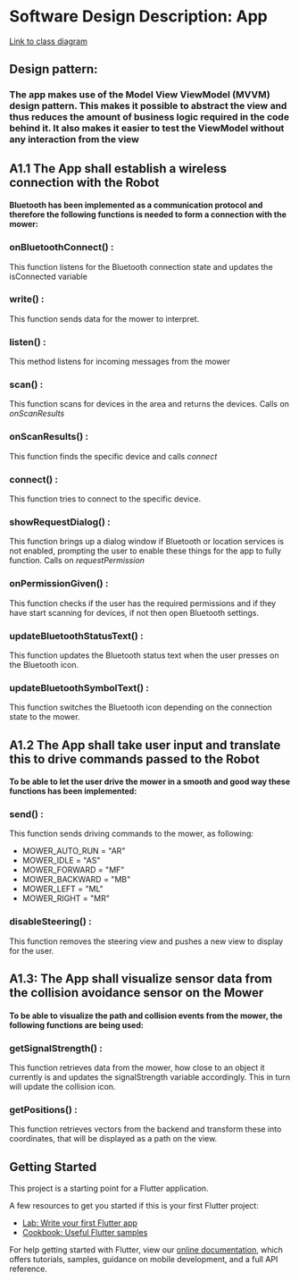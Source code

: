 # **Software Design Description: App**

[Link to class diagram](https://drive.google.com/file/d/1bJgkpCA02XR1QgMH_F5UQLhQh8izsuSE/view?usp=sharing )
## Design pattern:
### The app makes use of the Model View ViewModel (MVVM) design pattern. This makes it possible to abstract the view and thus reduces the amount of business logic required in the code behind it. It also makes it easier to test the ViewModel without any interaction from the view  

## A1.1 The App shall establish a wireless connection with the Robot

#### Bluetooth has been implemented as a communication protocol and therefore the following functions is needed to form a connection with the mower: 

### onBluetoothConnect() :
This function listens for the Bluetooth connection state and updates the isConnected variable 

### write() :  
This function sends data for the mower to interpret. 

### listen() : 
This method listens for incoming messages from the mower 

### scan() : 
This function scans for devices in the area and returns the devices. Calls on *onScanResults*

### onScanResults() : 
This function finds the specific device and calls *connect*

### connect() : 
This function tries to connect to the specific device. 

### showRequestDialog() : 
This function brings up a dialog window if Bluetooth or location services is not enabled, prompting the user to enable these things for the app to fully function. Calls on  *requestPermission*

### onPermissionGiven() : 
This function checks if the user has the required permissions and if they have start scanning for devices, if not then open Bluetooth settings. 

### updateBluetoothStatusText() : 
This function updates the Bluetooth status text when the user presses on the Bluetooth icon.  

### updateBluetoothSymbolText() : 
This function switches the Bluetooth icon depending on the connection state to the mower. 

## A1.2 The App shall take user input and translate this to drive commands passed to the Robot
#### To be able to let the user drive the mower in a smooth and good way these functions has been implemented: 

### send() : 
This function sends driving commands to the mower, as following: 
* MOWER_AUTO_RUN = "AR"
* MOWER_IDLE = "AS"
* MOWER_FORWARD = "MF"
* MOWER_BACKWARD = "MB"
* MOWER_LEFT = "ML"
* MOWER_RIGHT = "MR"

### disableSteering() : 
This function removes the steering view and pushes a new view to display for the user.  

## A1.3: The App shall visualize sensor data from the collision avoidance sensor on the Mower

#### To be able to visualize the path and collision events from the mower, the following functions are being used: 

### getSignalStrength() : 
This function retrieves data from the mower, how close to an object it currently is and updates the signalStrength variable accordingly. This in turn will update the collision icon. 

### getPositions() :  
This function retrieves vectors from the backend and transform these into coordinates, that will be displayed as a path on the view. 


## Getting Started

This project is a starting point for a Flutter application.

A few resources to get you started if this is your first Flutter project:

- [Lab: Write your first Flutter app](https://flutter.dev/docs/get-started/codelab)
- [Cookbook: Useful Flutter samples](https://flutter.dev/docs/cookbook)

For help getting started with Flutter, view our
[online documentation](https://flutter.dev/docs), which offers tutorials,
samples, guidance on mobile development, and a full API reference.
